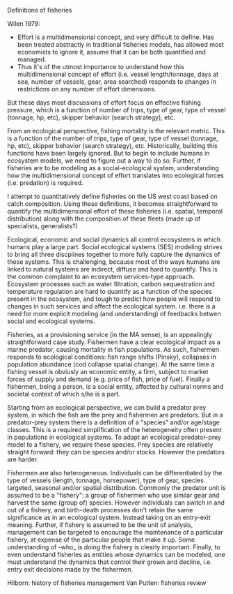 Definitions of fisheries

Wilen 1979:

+ Effort is a multidimensional concept, and very difficult to define. Has been treated abstractly in traditional fisheries models, has allowed most economists to ignore it, assume that it can be both quantified and managed. 
+ Thus it's of the utmost importance to understand how this multidimensional concept of effort (i.e. vessel length/tonnage, days at sea, number of vessels, gear, area searched) responds to changes in restrictions on any number of effort dimensions.

But these days most discussions of effort focus on effective fishing pressure, which is a function of number of trips, type of gear, type of vessel (tonnage, hp, etc), skipper behavior (search strategy), etc.  

From an ecological perspective, fishing mortality is the relevant metric. This is a function of the number of trips, type of gear, type of vessel (tonnage, hp, etc), skipper behavior (search strategy), etc. Historically, building this functions have been largely ignored. But to begin to include humans in ecosystem models, we need to figure out a way to do so. Further, if fisheries are to be modeling as a social-ecological system, understanding how the multidimensional concept of effort translates into ecological forces (i.e. predation) is required. 

I attempt to quantitatively define fisheries on the US west coast based on catch composition. Using these definitions, it becomes straightforward to quantify the multidimensional effort of these fisheries (i.e. spatial, temporal distribution) along with the composition of these fleets (made up of specialists, generalists?)




Ecological, economic and social dynamics all control ecosystems in which humans play a large part. Social ecological systems (SES) modeling strives to bring all three discplines together to more fully capture the dynamics of these systems. This is challenging, because most of the ways humans are linked to natural systems are indirect, diffuse and hard to quantify. This is the common complaint to an ecosystem services-type approach. Ecosystem processes such as water filtration, carbon sequestration and temperature regulation are hard to quantify as a function of the species present in the ecosystem, and tough to predict how people will respond to changes in such services and affect the ecological system. i.e. there is a need for more explicit modeling (and understanding) of feedbacks betwen social and ecological systems. 

Fisheries, as a provisioning service (in the MA sense), is an appealingly straightforward case study. Fishermen have a clear ecological impact as a marine predator, causing mortality in fish populations. As such, fishermen responds to ecological conditions: fish range shifts (Pinsky), collapses in population abundance (cod collapse spatial change). At the same time a fishing vessel is obviusly an economic entity, a firm, subject to market forces of supply and demand (e.g. price of fish, price of fuel). Finally a fishermen, being a person, is a social entity, affected by cultural norms and societal context of which s/he is a part. 

Starting from an ecological perspective, we can build a predator prey system, in which the fish are the prey and fishermen are predators. But in a predator-prey system there is a definition of a "species" and/or age/stage classes. This is a required simplification of the heterogeneity often present in populations in ecological systems. To adapt an ecological predator-prey model to a fishery, we require these species. Prey species are relatively straight forward: they can be species and/or stocks. However the predators are harder. 

Fishermen are also heterogeneous. Individuals can be differentiated by the type of vessels (length, tonnage, horsepower), type of gear, species targeted, seasonal and/or spatial distribution. Commonly the predator unit is assumed to be a "fishery": a group of fishermen who use similar gear and harvest the same (group of) species. However individuals can switch in and out of a fishery, and birth-death processes don't retain the same significance as in an ecological system. Instead taking on an entry-exit meaning. Further, if fishery is assumed to be the unit of analysis, management can be targeted to encourage the maintenance of a particular fishery, at expense of the particular people that make it up. Some understanding of -who_ is doing the fishery is clearly important. Finally, to even understand fisheries as entities whose dynamics can be modeled, one must understand the dynamics that control their grown and decline, i.e. entry exit decisions made by the fishermen. 


Hilborn: history of fisheries management
Van Putten: fisheries review